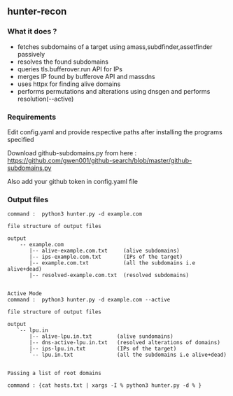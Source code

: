 ## hunter-recon 

### What it does ? 
 - fetches subdomains of a target using amass,subdfinder,assetfinder passively
 - resolves the found subdomains 
 - queries tls.bufferover.run API for IPs 
 - merges IP found by bufferove API and massdns 
 - uses httpx for finding alive domains
 - performs permutations and alterations using dnsgen and performs resolution(--active)

 
 ### Requirements
Edit config.yaml and provide respective paths after installing the programs specified 

Download github-subdomains.py from here : https://github.com/gwen001/github-search/blob/master/github-subdomains.py

Also add your github token in config.yaml file


 ### Output files
 
 ```
 command :  python3 hunter.py -d example.com
 
 file structure of output files
 
 output
     -- example.com
        |-- alive-example.com.txt     (alive subdomains)
        |-- ips-example.com.txt       (IPs of the target)
        |-- example.com.txt           (all the subdomains i.e alive+dead)
        |-- resolved-example.com.txt  (resolved subdomains)


Active Mode
command :  python3 hunter.py -d example.com --active

file structure of output files

output
    `-- lpu.in
        |-- alive-lpu.in.txt        (alive sundomains)
        |-- dns-active-lpu.in.txt   (resolved alterations of domains)
        |-- ips-lpu.in.txt          (IPs of the target)
        `-- lpu.in.txt              (all the subdomains i.e alive+dead)


Passing a list of root domains

command : {cat hosts.txt | xargs -I % python3 hunter.py -d % }


 ```